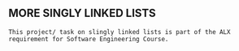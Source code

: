 ## MORE SINGLY LINKED LISTS
	This project/ task on slingly linked lists is part of the ALX requirement for Software Engineering Course.
